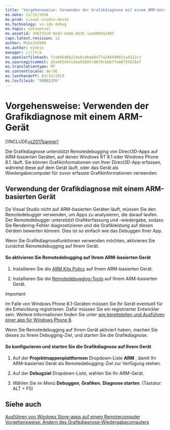 ```yaml
---
title: 'Vorgehensweise: Verwenden der Grafikdiagnose mit einem ARM-Gerät | Microsoft-Dokumentation'
ms.date: 11/15/2016
ms.prod: visual-studio-dev14
ms.technology: vs-ide-debug
ms.topic: conceptual
ms.assetid: 346fd3c0-9e92-4ab8-bb3b-1aa9000a2483
caps.latest.revision: 12
author: MikeJo5000
ms.author: mikejo
manager: jillfra
ms.openlocfilehash: f2a606d6b22dabc8bab0477a240499021a4312c3
ms.sourcegitcommit: d3a485d47c6ba01b0fc9878cbbb7fe88755b29af
ms.translationtype: MT
ms.contentlocale: de-DE
ms.lasthandoff: 03/19/2019
ms.locfileid: "59001376"
---
```

# <a name="how-to-use-graphics-diagnostics-with-an-arm-device"></a>Vorgehensweise: Verwenden der Grafikdiagnose mit einem ARM-Gerät
[!INCLUDE[vs2017banner](../includes/vs2017banner.md)]

Die Grafikdiagnose unterstützt Remotedebugging von Direct3D-Apps auf ARM-basierten Geräten, auf denen Windows RT 8.1 oder Windows Phone 8.1. läuft. Sie können Grafikinformationen von Ihrer Direct3D-App erfassen, während diese auf dem Gerät läuft, oder das Gerät als Wiedergabecomputer für zuvor erfasste Grafikinformationen verwenden.  
  
## <a name="using-graphics-diagnostics-with-an-arm-based-device"></a>Verwendung der Grafikdiagnose mit einem ARM-basierten Gerät  
 Da Visual Studio nicht auf ARM-basierten Geräten läuft, müssen Sie den Remotedebugger verwenden, um Apps zu analysieren, die darauf laufen. Der Remotedebugger unterstützt Grafikerfassung und -wiedergabe, sodass Sie Rendering-Fehler diagnostizieren und die Grafikleistung auf diesen Geräten bewerten können. Dies ist so einfach wie das Debuggen Ihrer App.  
  
 Wenn Sie Grafikdiagnosefunktionen verwenden möchten, aktivieren Sie zunächst Remotedebugging auf Ihrem Gerät.  
  
#### <a name="to-enable-remote-debugging-on-your-arm-based-device"></a>So aktivieren Sie Remotedebugging auf Ihrem ARM-basierten Gerät  
  
1.  Installieren Sie die [ARM Kits Policy](http://msdn.microsoft.com/windows/desktop/dn469188) auf Ihrem ARM-basierten Gerät.  
  
2.  Installieren Sie die [Remotedebugging-Tools](https://my.visualstudio.com/Downloads?q=remote%20tools%20visual%20studio%202015) auf Ihrem ARM-basierten Gerät.  
  
> [!IMPORTANT]
>  Im Falle von Windows Phone 8.1-Geräten müssen Sie Ihr Gerät eventuell für die Entwicklung registrieren. Dafür müssen Sie ein registrierter Entwickler sein. Weitere Informationen finden Sie unter [wie bereitstellen und Ausführen einer app für Windows Phone 8](http://msdn.microsoft.com/library/windowsphone/develop/ff402565.aspx).  
  
 Wenn Sie Remotedebugging auf Ihrem Gerät aktiviert haben, machen Sie dieses zu Ihrem Debugging-Ziel, und starten Sie die Grafikdiagnose.  
  
#### <a name="to-configure-and-start-graphics-diagnostics-on-your-device"></a>So konfigurieren und starten Sie die Grafikdiagnose auf Ihrem Gerät  
  
1.  Auf der **Projektmappenplattformen** Dropdown-Liste **ARM** , damit Ihr ARM-basiertes Gerät als Remotedebugging-Ziel zur Verfügung stehen.  
  
2.  Auf der **Debugziel** Dropdown-Liste, wählen Sie Ihr ARM-Gerät.  
  
3.  Wählen Sie im Menü **Debuggen**, **Grafiken**, **Diagnose starten**. (Tastatur: ALT + F5)  
  
## <a name="see-also"></a>Siehe auch  
 [Ausführen von Windows Store-apps auf einem Remotecomputer](../debugger/run-windows-store-apps-on-a-remote-machine.md)   
 [Vorgehensweise: Ändern des Grafikdiagnose-Wiedergabecomputers](../debugger/how-to-change-the-graphics-diagnostics-playback-machine.md)
